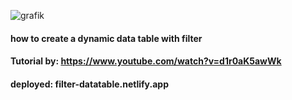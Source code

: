 

![grafik](https://user-images.githubusercontent.com/68299182/147671537-6748878e-573d-4d20-8c58-8f55592ee031.png)


#### how to create a dynamic data table with filter
#### Tutorial by: https://www.youtube.com/watch?v=d1r0aK5awWk
#### deployed: filter-datatable.netlify.app
